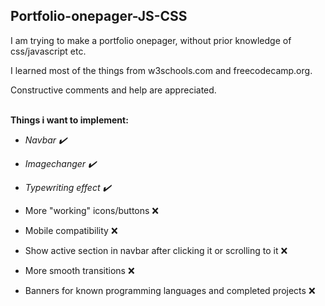 ## Portfolio-onepager-JS-CSS


I am trying to make a portfolio onepager, without prior knowledge of css/javascript etc. 

I learned most of the things from w3schools.com and freecodecamp.org.

Constructive comments and help are appreciated.
<br />
<br />

**Things i want to implement:**

- *Navbar :heavy_check_mark:*

- *Imagechanger :heavy_check_mark:*

- *Typewriting effect :heavy_check_mark:*

- More "working" icons/buttons :x:

- Mobile compatibility :x:

- Show active section in navbar after clicking it or scrolling to it :x:

- More smooth transitions :x:

- Banners for known programming languages and completed projects :x:

